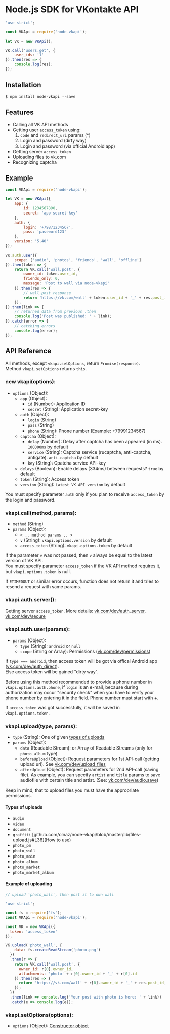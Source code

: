 # Node.js SDK for VKontakte API

```javascript
'use strict';

const VKApi = require('node-vkapi');

let VK = new VKApi();

VK.call('users.get', {
    user_ids: '1'
}).then(res => {
    console.log(res);
});
```

## Installation

    $ npm install node-vkapi --save
    
## Features

* Calling all VK API methods
* Getting user `access_token` using:
    1. `code` and `redirect_uri` params (*)
    2. Login and password (dirty way)
    3. Login and password (via official Android app)
* Getting server `access_token`
* Uploading files to vk.com
* Recognizing captcha

## Example

```javascript
const VKApi = require('node-vkapi');

let VK = new VKApi({
    app: {
        id: 1234567890,
        secret: 'app-secret-key'
    }, 
    auth: {
        login: '+79871234567', 
        pass: 'password123'
    }, 
    version: '5.40'
});

VK.auth.user({
    scope: ['audio', 'photos', 'friends', 'wall', 'offline']
}).then(token => {
    return VK.call('wall.post', {
        owner_id: token.user_id, 
        friends_only: 0, 
        message: 'Post to wall via node-vkapi'
    }).then(res => {
        // wall.post response
        return 'https://vk.com/wall' + token.user_id + '_' + res.post_id;
    });
}).then(link => {
    // returned data from previous .then
    console.log('Post was published: ' + link);
}).catch(error => {
    // catching errors
    console.log(error);
});
```

## API Reference

All methods, except `vkapi.setOptions`, return `Promise(response)`.  
Method `vkapi.setOptions` returns `this`.

### new vkapi(options):
* `options` (Object):
    * `app` (Object): 
        * `id` (Number): Application ID
        * `secret` (String): Application secret-key
    * `auth` (Object):
        * `login` (String)
        * `pass` (String)
        * `phone` (String): Phone number (Example: +79991234567)
    * `captcha` (Object):
        * `delay` (Number): Delay after captcha has been appeared (in ms). `100000ms` by default
        * `service` (String): Captcha service (rucaptcha, anti-captcha, antigate). `anti-captcha` by default
        * `key` (String): Cpatcha service API-key
    * `delays` (Boolean): Enable delays (334ms) between requests? `true` by default
    * `token` (String): Access token
    * `version` (String): `Latest VK API version` by default


You must specify parameter `auth` only if you plan to receive `access_token` by the login and password.

### vkapi.call(method, params):  
* `method` (String)
* `params` (Object):
    * `< .. method params .. >`
    * `v` (String): `vkapi.options.version` by default
    * `access_token` (String): `vkapi.options.token` by default

If the parameter `v` was not passed, then `v` always be equal to the latest version of VK API.  
You must specify parameter `access_token` if the VK API method requires it, but `vkapi.options.token` is null.

If `ETIMEDOUT` or similar error occurs, function does not return it and tries to resend a request with same params. 

### vkapi.auth.server():  

Getting server `access_token`. 
More details: [vk.com/dev/auth_server](https://vk.com/dev/auth_server), [vk.com/dev/secure](https://vk.com/dev/secure)

### vkapi.auth.user(params):  
* `params` (Object):
    * `type` (String): `android` or `null`
    * `scope` (String or Array): Permissions ([vk.com/dev/permissions](https://vk.com/dev/permissions))

If `type === android`, then access token will be got via offical Android app ([vk.com/dev/auth_direct](https://vk.com/dev/auth_direct)).  
Else access token will be gained "dirty way".

Before using this method recommended to provide a phone number in `vkapi.options.auth.phone`, if `login` is an e-mail, because during authorization may occur "security check" when you have to verify your phone number by entering it in the field. Phone number must start with +.  

If `access_token` was got successfully, it will be saved in `vkapi.options.token`.

### vkapi.upload(type, params):
* `type` (String): One of given [types of uploads](#types-of-uploads)
* `params` (Object):
    * `data` (Readable Stream): or Array of Readable Streams (only for `photo_album` type)
    * `beforeUpload` (Object): Request parameters for 1st API-call (getting upload url). See [vk.com/dev/upload_files](https://vk.com/dev/upload_files)
    * `afterUpload` (Object): Request parameters for 2nd API-call (saving file). As example, you can specify `artist` and `title` params to save audiofile with certain title and artist. (See: [vk.com/dev/audio.save](https://vk.com/dev/audio.save))

Keep in mind, that to upload files you must have the appropriate permissions.

#### Types of uploads
* `audio`
* `video`
* `document`
* `graffiti` [github.com/olnaz/node-vkapi/blob/master/lib/files-upload.js#L36](How to use)
* `photo_pm`
* `photo_wall`
* `photo_main`
* `photo_album`
* `photo_market`
* `photo_market_album`

#### Example of uploading

```javascript
// upload 'photo_wall', then post it to own wall

'use strict';

const fs = require('fs');
const VKApi = require('node-vkapi');

const VK = new VKApi({
  token: 'access_token'
});

VK.upload('photo_wall', {
    data: fs.createReadStream('photo.png')
  })
  .then(r => {
    return VK.call('wall.post', {
      owner_id: r[0].owner_id, 
      attachments: 'photo' + r[0].owner_id + '_' + r[0].id
    }).then(res => {
      return 'https://vk.com/wall' + r[0].owner_id + '_' + res.post_id;
    });
  })
  .then(link => console.log('Your post with photo is here: ' + link))
  .catch(e => console.log(e));
```

### vkapi.setOptions(options):  
* `options` (Object): [Constructor object](#new-vkapioptions)
